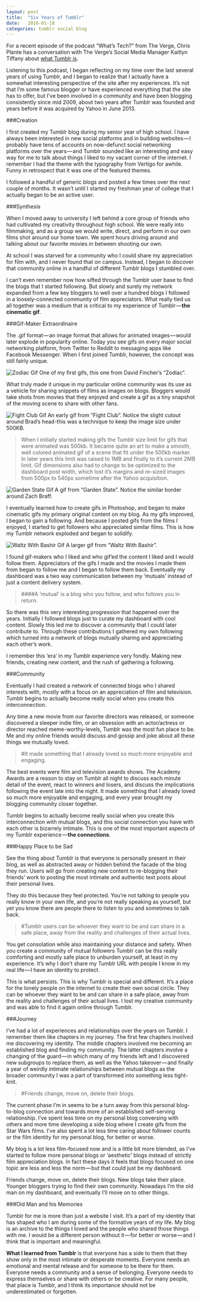 ```yaml
---
layout: post
title:  "Six Years of Tumblr"
date:   2016-01-18
categories: tumblr social blog
---
```


For a recent episode of the podcast “What’s Tech?” from The Verge, Chris Plante has a conversation with The Verge’s Social Media Manager Kaitlyn Tiffany about [what Tumblr is](http://www.theverge.com/2016/1/12/10754216/tumblr-explainer-microblogging).

Listening to this podcast, I began reflecting on my time over the last several years of using Tumblr, and I began to realize that I actually have a somewhat interesting perspective of the site after my experiences. It’s not that I’m some famous blogger or have experienced everything that the site has to offer, but I’ve been involved in a community and have been blogging consistently since mid 2009, about two years after Tumblr was founded and years before it was acquired by Yahoo in June 2013.


###Creation

I first created my Tumblr blog during my senior year of high school. I have always been interested in new social platforms and in building websites — I probably have tens of accounts on now-defunct social networking platforms over the years — and Tumblr sounded like an interesting and easy way for me to talk about things I liked to my vacant corner of the internet.
I remember I had the theme with the typography from Vertigo for awhile. Funny in retrospect that it was one of the featured themes.

I followed a handful of generic blogs and posted a few times over the next couple of months. It wasn’t until I started my freshman year of college that I actually began to be an active user.


###Synthesis

When I moved away to university I left behind a core group of friends who had cultivated my creativity throughout high school. We were really into filmmaking, and as a group we would write, direct, and perform in our own films shot around our home town. We spent hours driving around and talking about our favorite movies in between shooting our own.

At school I was starved for a community who I could share my appreciation for film with, and I never found that on campus. Instead, I began to discover that community online in a handful of different Tumblr blogs I stumbled over.

I can’t even remember now how sifted through the Tumblr user base to find the blogs that I started following. But slowly and surely my network expanded from a few key bloggers to well over a hundred blogs I followed in a loosely-connected community of film appreciators.
What really tied us all together was a medium that is critical to my experience of Tumblr — **the cinematic gif**.


###Gif-Maker Extraordinaire

The .gif format — an image format that allows for animated images — would later explode in popularity online. Today you see gifs on every major social networking platform, from Twitter to Reddit to messaging apps like Facebook Messenger. When I first joined Tumblr, however, the concept was still fairly unique.

![Zodiac Gif]({{site.url}}/assets/website_zodiac.gif)
One of my first gifs, this one from David Fincher’s “Zodiac”.

What truly made it unique in my particular online community was its use as a vehicle for sharing snippets of films as images on blogs. Bloggers would take shots from movies that they enjoyed and create a gif as a tiny snapshot of the moving scene to share with other fans.

![Fight Club Gif]({{site.url}}/assets/website_fightclub.gif)
An early gif from “Fight Club”. Notice the slight cutout around Brad’s head-this was a technique to keep the image size under 500KB.

>When I initially started making gifs the Tumblr size limit for gifs that were animated was 500kb. It became quite an art to make a smooth, well colored animated gif of a scene that fit under the 500kb marker. In later years this limit was raised to 1MB and finally to it’s current 2MB limit. Gif dimensions also had to change to be optimized to the dashboard post width, which lost it’s margins and re-sized images from 500px to 540px sometime after the Yahoo acquisition.

![Garden State Gif]({{site.url}}/assets/website_gardenstate.gif)
A gif from “Garden State”. Notice the similar border around Zach Braff.

I eventually learned how to create gifs in Photoshop, and began to make cinematic gifs my primary original content on my blog. As my gifs improved, I began to gain a following. And because I posted gifs from the films I enjoyed, I started to get followers who appreciated similar films. This is how my Tumblr network exploded and began to solidify.

![Waltz With Bashir Gif]({{site.url}}/assets/website_waltzwithbashir.gif)
A larger gif from “Waltz With Bashir”.

I found gif-makers who I liked and who gif’ed the content I liked and I would follow them. Appreciators of the gifs I made and the movies I made them from began to follow me and I began to follow them back. Eventually my dashboard was a two way communication between my ‘mutuals’ instead of just a content delivery system.

>####A ‘mutual’ is a blog who you follow, and who follows you in return.

So there was this very interesting progression that happened over the years. Initially I followed blogs just to curate my dashboard with cool content. Slowly this led me to discover a community that I could later contribute to. Through these contributions I gathered my own following which turned into a network of blogs mutually sharing and appreciating each other’s work.

I remember this ‘era’ in my Tumblr experience very fondly. Making new friends, creating new content, and the rush of gathering a following.


###Community

Eventually I had created a network of connected blogs who I shared interests with, mostly with a focus on an appreciation of film and television. Tumblr begins to actually become really social when you create this interconnection.

Any time a new movie from our favorite directors was released, or someone discovered a sleeper indie film, or an obsession with an actor/actress or director reached meme-worthy-levels, Tumblr was the most fun place to be. Me and my online friends would discuss and gossip and joke about all these things we mutually loved.

>#It made something that I already loved so much more enjoyable and engaging.

The best events were film and television awards shows. The Academy Awards are a reason to stay on Tumblr all night to discuss each minute detail of the event, react to winners and losers, and discuss the implications following the event late into the night. It made something that I already loved so much more enjoyable and engaging, and every year brought my blogging community closer together.

Tumblr begins to actually become really social when you create this interconnection with mutual blogs, and this social connection you have with each other is bizarrely intimate. This is one of the most important aspects of my Tumblr experience — **the connections**.


###Happy Place to be Sad

See the thing about Tumblr is that everyone is personally present in their blog, as well as abstracted away or hidden behind the facade of the blog they run. Users will go from creating new content to re-blogging their friends’ work to posting the most intimate and authentic text posts about their personal lives.

They do this because they feel protected. You’re not talking to people you really know in your own life, and you’re not really speaking as yourself, but yet you know there are people there to listen to you and sometimes to talk back.

>#Tumblr users can be whoever they want to be and can share in a safe place, away from the reality and challenges of their actual lives.

You get consolation while also maintaining your distance and safety. When you create a community of mutual followers Tumblr can be this really comforting and mostly safe place to unburden yourself, at least in my experience. It’s why I don’t share my Tumblr URL with people I know in my real life — I have an identity to protect.

This is what persists. This is why Tumblr is special and different. It’s a place for the lonely people on the internet to create their own social circle. They can be whoever they want to be and can share in a safe place, away from the reality and challenges of their actual lives. I lost my creative community and was able to find it again online through Tumblr.


###Journey

I’ve had a lot of experiences and relationships over the years on Tumblr. I remember them like chapters in my journey. The first few chapters involved me discovering my identity. The middle chapters involved me becoming an established blog and finding my community.
The latter chapters involve a changing of the guard — in which many of my friends left and I discovered new subgroups to replace them, as well as the Yahoo takeover — and finally a year of weirdly intimate relationships between mutual blogs as the broader community I was a part of transformed into something less tight-knit.

>#Friends change, move on, delete their blogs.

The current phase I’m in seems to be a turn away from this personal blog-to-blog connection and towards more of an established self-serving relationship. I’ve spent less time on my personal blog conversing with others and more time developing a side blog where I create gifs from the Star Wars films. I’ve also spent a lot less time caring about follower counts or the film identity for my personal blog, for better or worse.

My blog is a lot less film-focused now and is a little bit more blended, as I’ve started to follow more personal blogs or ‘aesthetic’ blogs instead of strictly film appreciation blogs. In fact these days it feels that blogs focused on one topic are less and less the norm — but that could just be my dashboard.

Friends change, move on, delete their blogs. New blogs take their place. Younger bloggers trying to find their own community. Nowadays I’m the old man on my dashboard, and eventually I’ll move on to other things.


###Old Man and his Memories

Tumblr for me is more than just a website I visit. It’s a part of my identity that has shaped who I am during some of the formative years of my life. My blog is an archive to the things I loved and the people who shared those things with me. I would be a different person without it — for better or worse — and I think that is important and meaningful.

**What I learned from Tumblr** is that everyone has a side to them that they show only in the most intimate or desperate moments. Everyone needs an emotional and mental release and for someone to be there for them. Everyone needs a community and a sense of belonging. Everyone needs to express themselves or share with others or be creative. For many people, that place is Tumblr, and I think its importance should not be underestimated or forgotten.
